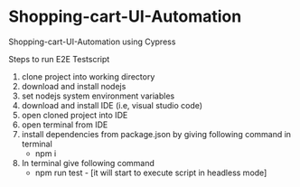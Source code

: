 # Shopping-cart-UI-Automation
Shopping-cart-UI-Automation using Cypress


Steps to run E2E Testscript
1. clone project into working directory
2. download and install nodejs
3. set nodejs system environment variables
4. download and install IDE (i.e, visual studio code)
5. open cloned project into IDE
6. open terminal from IDE
7. install dependencies from package.json by giving following command in terminal
   - npm i
8. In terminal give following command
   - npm run test - [it will start to execute script in headless mode]
